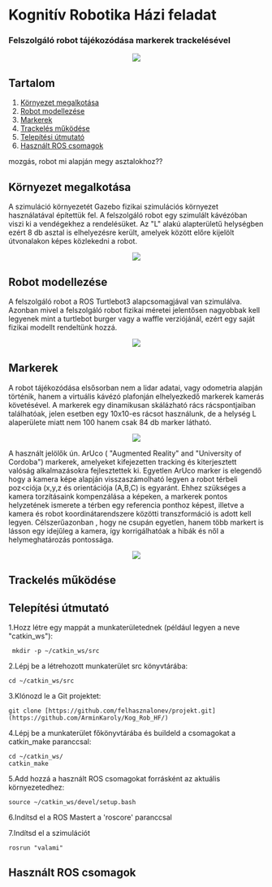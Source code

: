 # Kognitív Robotika Házi feladat
### Felszolgáló robot tájékozódása markerek trackelésével
<p align="center">
    <img src="https://github.com/ArminKaroly/Kog_Rob_HF/assets/62290156/632631ce-033f-495b-8b4f-ee7d77f67101">
<p>

## Tartalom
1. [Környezet megalkotása](#elsofejezet)
2. [Robot modellezése](#masodikfejezet)
3. [Markerek](#harmadikfejezet)
4. [Trackelés működése](#negyedikfejezet)
5. [Telepítési útmutató](#otodikfejezet)
6. [Használt ROS csomagok](#hatodikfejezet)

mozgás, robot mi alapján megy asztalokhoz??


## Környezet megalkotása <a name="elsofejezet"></a>
A szimuláció környezetét Gazebo fizikai szimulációs környezet használatával építettük fel. A felszolgáló robot egy szimulált kávézóban viszi ki a vendégekhez a rendelésüket. Az "L" alakú alapterületű helységben ezért 8 db asztal is elhelyezésre került, amelyek között előre kijelölt útvonalakon képes közlekedni a robot.

<p align="center">
    <img src="https://github.com/ArminKaroly/Kog_Rob_HF/assets/62290156/87faf514-7485-459b-ba44-3918a837b195">
<p>


## Robot modellezése <a name="masodikfejezet"></a>
A felszolgáló robot a ROS Turtlebot3 alapcsomagjával van szimulálva. Azonban mivel a felszolgáló robot fizikai méretei jelentősen nagyobbak kell legyenek mint a turtlebot burger vagy a waffle verziójánál, ezért egy saját fizikai modellt rendeltünk hozzá. 

<p align="center">
    <img src="https://github.com/ArminKaroly/Kog_Rob_HF/assets/62290156/852bdd51-29eb-4940-9fbd-8b405c9ffee3">
<p>


## Markerek <a name="harmadikfejezet"></a>
A robot tájékozódása elsősorban nem a lidar adatai, vagy odometria alapján történik, hanem a virtuális kávézó plafonján elhelyezkedő markerek kamerás követésével. A markerek egy dinamikusan skálázható rács rácspontjaiban találhatóak, jelen esetben egy 10x10-es rácsot használunk, de a helység L alaperülete miatt nem 100 hanem csak 84 db marker látható.

<p align="center">
    <img src="https://github.com/ArminKaroly/Kog_Rob_HF/assets/62290156/91ad0a31-c4ef-4381-abb4-2c9224be0390">
<p>

A használt jelölők ún. ArUco ( "Augmented Reality" and "University of Cordoba") markerek, amelyeket kifejezetten tracking és kiterjesztett valóság alkalmazásokra fejlesztettek ki. Egyetlen ArUco marker is elegendő hogy a kamera képe alapján visszaszámolható legyen a robot térbeli poz<ciója (x,y,z és orientációja (A,B,C) is egyaránt. Ehhez szükséges a kamera torzításaink kompenzálása a képeken, a markerek pontos helyzetének ismerete a térben egy referencia ponthoz képest, illetve a kamera és robot koordinátarendszere közötti transzformáció is adott kell legyen. Célszerűazonban , hogy ne csupán egyetlen, hanem több markert is lásson egy idejűleg a kamera, így korrigálhatóak a hibák és nől a helymeghatározás pontossága.

<p align="center">
    <img src="https://github.com/ArminKaroly/Kog_Rob_HF/assets/62290156/677a3b74-c12d-48dd-a2e9-cedb970d6d17">
<p>
    

## Trackelés működése <a name="negyedikfejezet"></a>
## Telepítési útmutató <a name="otodikfejezet"></a>

1.Hozz létre egy mappát a munkaterületednek (például legyen a neve "catkin_ws"):

     mkdir -p ~/catkin_ws/src

2.Lépj be a létrehozott munkaterület src könyvtárába:

    cd ~/catkin_ws/src

3.Klónozd le a Git projektet:

    git clone [https://github.com/felhasznalonev/projekt.git](https://github.com/ArminKaroly/Kog_Rob_HF/)

4.Lépj be a munkaterület főkönyvtárába és buildeld a csomagokat a catkin_make paranccsal:

    cd ~/catkin_ws/
    catkin_make

5.Add hozzá a használt ROS csomagokat forrásként az aktuális környezetedhez:

    source ~/catkin_ws/devel/setup.bash

6.Indítsd el a ROS Mastert a 'roscore' paranccsal

7.Indítsd el a szimulációt

    rosrun "valami"
    

## Használt ROS csomagok <a name="hatodikfejezet"></a>

